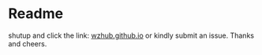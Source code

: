 # Readme
shutup and click the link: <a href="https://wzhub.github.io">wzhub.github.io</a>
or kindly submit an issue. Thanks and cheers.
